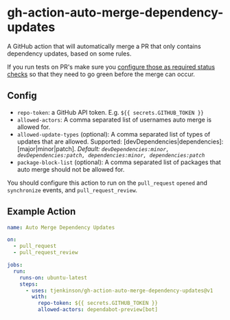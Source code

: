 # gh-action-auto-merge-dependency-updates

A GitHub action that will automatically merge a PR that only contains dependency updates, based on some rules.

If you run tests on PR's make sure you [configure those as required status checks](https://docs.github.com/en/github/administering-a-repository/enabling-required-status-checks) so that they need to go green before the merge can occur.

## Config

- `repo-token`: a GitHub API token. E.g. `${{ secrets.GITHUB_TOKEN }}`
- `allowed-actors`: A comma separated list of usernames auto merge is allowed for.
- `allowed-update-types` (optional): A comma separated list of types of updates that are allowed. Supported: [devDependencies|dependencies]:[major|minor|patch]. _Default: `devDependencies:minor, devDependencies:patch, dependencies:minor, dependencies:patch`_
- `package-block-list` (optional): A comma separated list of packages that auto merge should not be allowed for.

You should configure this action to run on the `pull_request` `opened` and `synchronize` events, and `pull_request_review`.

## Example Action

```yaml
name: Auto Merge Dependency Updates

on:
  - pull_request
  - pull_request_review

jobs:
  run:
    runs-on: ubuntu-latest
    steps:
      - uses: tjenkinson/gh-action-auto-merge-dependency-updates@v1
        with:
          repo-token: ${{ secrets.GITHUB_TOKEN }}
          allowed-actors: dependabot-preview[bot]
```
